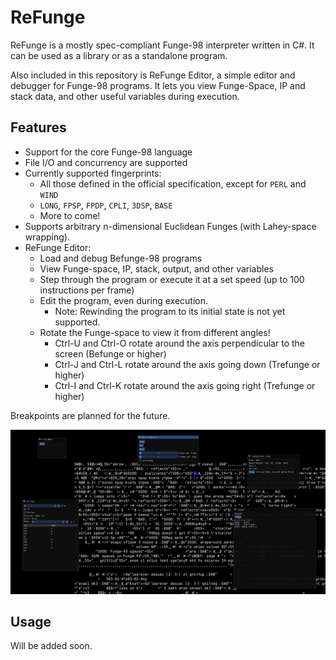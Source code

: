 # ReFunge

ReFunge is a mostly spec-compliant Funge-98 interpreter written in C#.
It can be used as a library or as a standalone program.

Also included in this repository is ReFunge Editor, a simple editor and debugger for Funge-98 programs. 
It lets you view Funge-Space, IP and stack data, and other useful variables during execution.

## Features

- Support for the core Funge-98 language
- File I/O and concurrency are supported
- Currently supported fingerprints:
  - All those defined in the official specification, except for `PERL` and `WIND`
  - `LONG`, `FPSP`, `FPDP`, `CPLI`, `3DSP`, `BASE`
  - More to come!
- Supports arbitrary n-dimensional Euclidean Funges (with Lahey-space wrapping).
- ReFunge Editor:
  - Load and debug Befunge-98 programs
  - View Funge-space, IP, stack, output, and other variables
  - Step through the program or execute it at a set speed (up to 100 instructions per frame)
  - Edit the program, even during execution.
    - Note: Rewinding the program to its initial state is not yet supported.
  - Rotate the Funge-space to view it from different angles!
    - Ctrl-U and Ctrl-O rotate around the axis perpendicular to the screen (Befunge or higher)
    - Ctrl-J and Ctrl-L rotate around the axis going down (Trefunge or higher)
    - Ctrl-I and Ctrl-K rotate around the axis going right (Trefunge or higher)

Breakpoints are planned for the future.

![image.png](image.png)

## Usage

Will be added soon.
